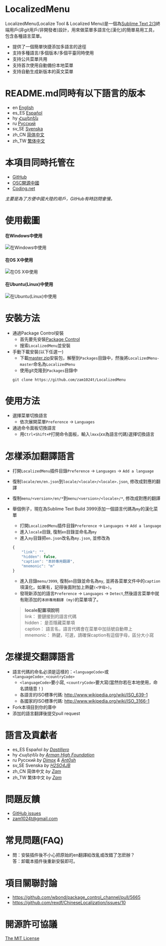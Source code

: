 # LocalizedMenu
LocalizedMenu(Localize Tool & Localized Menu)是一個為[Sublime Text 2/3](https://www.sublimetext.com)終端用戶(非git用戶/非開發者)設計，用來做菜單多語言化(漢化)的簡單易用工具，包含各種語言菜單。

- 提供了一個簡單快捷添加多語言的途徑
- 支持多種語言/多個版本/多個平臺同時使用
- 支持公共菜單共用
- 支持首次使用自動備份本地菜單
- 支持自動生成新版本的英文菜單

# README.md同時有以下語言的版本
- en [English](../README.md)
- es_ES [Español](README.es_ES.md)
- hy [Հայերեն](README.hy.md)
- ru [Русский](README.ru.md)
- sv_SE [Svenska](README.sv_SE.md)
- zh_CN [简体中文](README.zh_CN.md)
- zh_TW [繁体中文](README.zh_TW.md)

# 本項目同時托管在
- [GitHub](https://github.com/zam1024t/LocalizedMenu)
- [OSC開源中國](https://git.oschina.net/zam1024t/LocalizedMenu)
- [Coding.net](https://coding.net/u/zam1024t/p/LocalizedMenu/git)

*主要是為了方便中國大陸的用戶，GitHub有時訪問會慢。*

# 使用截圖
#### 在Windows中使用
![在Windows中使用](https://raw.githubusercontent.com/zam1024t/LocalizedMenu/shots/shots/LocalizedMenu_win.gif)
#### 在OS X中使用
![在OS X中使用](https://raw.githubusercontent.com/zam1024t/LocalizedMenu/shots/shots/LocalizedMenu_osx.gif)
#### 在Ubuntu(Linux)中使用
![在Ubuntu(Linux)中使用](https://raw.githubusercontent.com/zam1024t/LocalizedMenu/shots/shots/LocalizedMenu_linux.gif)

# 安裝方法
- 通過Package Control安裝
	- 首先要先安裝[Package Control](https://packagecontrol.io/installation)
	- 搜索`LocalizedMenu`並安裝
- 手動下載安裝(以下任選一)
	- 下載[master.zip](https://github.com/zam1024t/LocalizedMenu/archive/master.zip)安裝包，解壓到`Packages`目錄中，然後將`LocalizedMenu-master`命名為`LocalizedMenu`
	- 使用git克隆到`Packages`目錄中
	```
	git clone https://github.com/zam1024t/LocalizedMenu
	```

# 使用方法
- 選擇菜單切換語言
	- 依次展開菜單`Preference` -> `Languages`
- 通過命令面板切換語言
	- 用`Ctrl+Shift+P`打開命令面板，輸入`lmxx`(*xx*為語言代碼)選擇切換語言

# <a name="add-a-language"></a>怎樣添加翻譯語言
- 打開`LocalizedMenu`插件目錄`Preference` -> `Languages` -> `Add a language`
- 復制`locale/en/en.json`到`locale/<locale>/<locale>.json`, 修改成對應的翻譯
- 復制`menu/<version>/en/*`到`menu/<version>/<locale>/*`, 修改成對應的翻譯
- 舉個例子，現在為Sublime Text Build 3999添加一個語言代碼為`my`的漢化菜單
	- 打開`LocalizedMenu`插件目錄`Preference` -> `Languages` -> `Add a language`
	- 進入`locale`目錄, 復制`en`目錄並命名為`my`
	- 進入`my`目錄把`en.json`改名為`my.json`, 並修改為

	```JavaScript
	{
		"link": "",
		"hidden": false,
		"caption": "本帥專用翻譯",
		"mnemonic": "m"
	}
	```

	- 進入目錄`menu/3999`, 復制`en`目錄並命名為`my`, 並將各菜單文件中的`caption`項漢化，如果有，記得後面附加上熱鍵`(<字母>)`。
	- 發現新添加的語言`Preference` -> `Languages` -> `Detect`,然後語言菜單中就有剛添加的`本帥專用翻譯 (my)`的菜單項了。

	> **locale配置項說明**<br>
	> link： 要鏈接到的語言代碼<br>
	> hidden： 是否隱藏菜單項<br>
	> caption： 語言名，語言代碼會在菜單中加括號自動帶上<br>
	> mnemonic： 熱鍵，可選，請確保caption有這個字母，區分大小寫

# <a name="submit-a-language"></a>怎樣提交翻譯語言
- 語言代碼的命名必須是這樣的：`<languageCode>`或`<languageCode>_<countryCode>`
	- `<languageCode>`要小寫, `<countryCode>`要大寫(當然你若在本地使用，命名請隨意！)
	- 各語言的ISO標準代碼: http://www.wikipedia.org/wiki/ISO_639-1
	- 各國家的ISO標準代碼: http://www.wikipedia.org/wiki/ISO_3166-1
- Fork本項目到你的庫中
- 添加的語言翻譯後提交pull request

# 語言及貢獻者
- es_ES Español *by [Dastillero](https://github.com/dap39)*
- hy Հայերեն *by [Arman High Foundation](https://github.com/ArmanHigh)*
- ru Русский *by [Dimox](http://dimox.name) & [Ant0sh](https://github.com/Ant0sh)*
- sv_SE Svenska *by [H2SO4JB](https://github.com/H2SO4JB)*
- zh_CN 简体中文 *by [Zam](https://github.com/zam1024t)*
- zh_TW 繁体中文 *by [Zam](https://github.com/zam1024t)*

# 問題反饋
- [GitHub issues](https://github.com/zam1024t/LocalizedMenu/issues)
- [zam1024t@gmail.com](mailto:zam1024t@gmail.com)

# 常見問題(FAQ)
- 問：安裝插件後不小心把原始的en翻譯給改亂或改錯了怎麽辦？<br>
  答：卸載本插件後重新安裝即可。

# 項目關聯討論
- https://github.com/wbond/package_control_channel/pull/5665
- https://github.com/rexdf/ChineseLocalization/issues/10

# 開源許可協議
[The MIT License](LICENSE)
